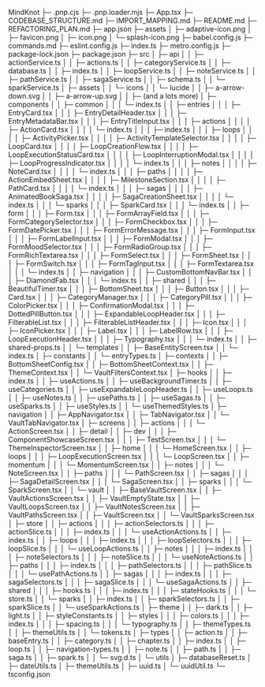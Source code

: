 MindKnot
├─ .pnp.cjs
├─ .pnp.loader.mjs
├─ App.tsx
├─ CODEBASE_STRUCTURE.md
├─ IMPORT_MAPPING.md
├─ README.md
├─ REFACTORING_PLAN.md
├─ app.json
├─ assets
│  ├─ adaptive-icon.png
│  ├─ favicon.png
│  ├─ icon.png
│  └─ splash-icon.png
├─ babel.config.js
├─ commands.md
├─ eslint.config.js
├─ index.ts
├─ metro.config.js
├─ package-lock.json
├─ package.json
├─ src
│  ├─ api
│  │  ├─ actionService.ts
│  │  ├─ actions.ts
│  │  ├─ categoryService.ts
│  │  ├─ database.ts
│  │  ├─ index.ts
│  │  ├─ loopService.ts
│  │  ├─ noteService.ts
│  │  ├─ pathService.ts
│  │  ├─ sagaService.ts
│  │  ├─ schema.ts
│  │  └─ sparkService.ts
│  ├─ assets
│  │  └─ icons
│  │     └─ lucide
│  │        ├─ a-arrow-down.svg
│  │        ├─ a-arrow-up.svg
│  │        ├─ (and a lots more)
│  ├─ components
│  │  ├─ common
│  │  │  └─ index.ts
│  │  ├─ entries
│  │  │  ├─ EntryCard.tsx
│  │  │  ├─ EntryDetailHeader.tsx
│  │  │  ├─ EntryMetadataBar.tsx
│  │  │  ├─ EntryTitleInput.tsx
│  │  │  ├─ actions
│  │  │  │  ├─ ActionCard.tsx
│  │  │  │  └─ index.ts
│  │  │  ├─ index.ts
│  │  │  ├─ loops
│  │  │  │  ├─ ActivityPicker.tsx
│  │  │  │  ├─ ActivityTemplateSelector.tsx
│  │  │  │  ├─ LoopCard.tsx
│  │  │  │  ├─ LoopCreationFlow.tsx
│  │  │  │  ├─ LoopExecutionStatusCard.tsx
│  │  │  │  ├─ LoopInterruptionModal.tsx
│  │  │  │  ├─ LoopProgressIndicator.tsx
│  │  │  │  └─ index.ts
│  │  │  ├─ notes
│  │  │  │  ├─ NoteCard.tsx
│  │  │  │  └─ index.ts
│  │  │  ├─ paths
│  │  │  │  ├─ ActionEmbedSheet.tsx
│  │  │  │  ├─ MilestoneSection.tsx
│  │  │  │  ├─ PathCard.tsx
│  │  │  │  └─ index.ts
│  │  │  ├─ sagas
│  │  │  │  ├─ AnimatedBookSaga.tsx
│  │  │  │  ├─ SagaCreationSheet.tsx
│  │  │  │  └─ index.ts
│  │  │  └─ sparks
│  │  │     ├─ SparkCard.tsx
│  │  │     └─ index.ts
│  │  ├─ form
│  │  │  ├─ Form.tsx
│  │  │  ├─ FormArrayField.tsx
│  │  │  ├─ FormCategorySelector.tsx
│  │  │  ├─ FormCheckbox.tsx
│  │  │  ├─ FormDatePicker.tsx
│  │  │  ├─ FormErrorMessage.tsx
│  │  │  ├─ FormInput.tsx
│  │  │  ├─ FormLabelInput.tsx
│  │  │  ├─ FormModal.tsx
│  │  │  ├─ FormMoodSelector.tsx
│  │  │  ├─ FormRadioGroup.tsx
│  │  │  ├─ FormRichTextarea.tsx
│  │  │  ├─ FormSelect.tsx
│  │  │  ├─ FormSheet.tsx
│  │  │  ├─ FormSwitch.tsx
│  │  │  ├─ FormTagInput.tsx
│  │  │  ├─ FormTextarea.tsx
│  │  │  └─ index.ts
│  │  ├─ navigation
│  │  │  ├─ CustomBottomNavBar.tsx
│  │  │  ├─ DiamondFab.tsx
│  │  │  └─ index.ts
│  │  ├─ shared
│  │  │  ├─ BeautifulTimer.tsx
│  │  │  ├─ BottomSheet.tsx
│  │  │  ├─ Button.tsx
│  │  │  ├─ Card.tsx
│  │  │  ├─ CategoryManager.tsx
│  │  │  ├─ CategoryPill.tsx
│  │  │  ├─ ColorPicker.tsx
│  │  │  ├─ ConfirmationModal.tsx
│  │  │  ├─ DottedPillButton.tsx
│  │  │  ├─ ExpandableLoopHeader.tsx
│  │  │  ├─ FilterableList.tsx
│  │  │  ├─ FilterableListHeader.tsx
│  │  │  ├─ Icon.tsx
│  │  │  ├─ IconPicker.tsx
│  │  │  ├─ Label.tsx
│  │  │  ├─ LabelRow.tsx
│  │  │  ├─ LoopExecutionHeader.tsx
│  │  │  ├─ Typography.tsx
│  │  │  └─ index.ts
│  │  ├─ shared-props.ts
│  │  └─ templates
│  │     ├─ BaseEntityScreen.tsx
│  │     └─ index.ts
│  ├─ constants
│  │  └─ entryTypes.ts
│  ├─ contexts
│  │  ├─ BottomSheetConfig.tsx
│  │  ├─ BottomSheetContext.tsx
│  │  ├─ ThemeContext.tsx
│  │  └─ VaultFiltersContext.tsx
│  ├─ hooks
│  │  ├─ index.ts
│  │  ├─ useActions.ts
│  │  ├─ useBackgroundTimer.ts
│  │  ├─ useCategories.ts
│  │  ├─ useExpandableLoopHeader.ts
│  │  ├─ useLoops.ts
│  │  ├─ useNotes.ts
│  │  ├─ usePaths.ts
│  │  ├─ useSagas.ts
│  │  ├─ useSparks.ts
│  │  ├─ useStyles.ts
│  │  └─ useThemedStyles.ts
│  ├─ navigation
│  │  ├─ AppNavigator.tsx
│  │  ├─ TabNavigator.tsx
│  │  └─ VaultTabNavigator.tsx
│  ├─ screens
│  │  ├─ actions
│  │  │  └─ ActionScreen.tsx
│  │  ├─ detail
│  │  ├─ dev
│  │  │  ├─ ComponentShowcaseScreen.tsx
│  │  │  ├─ TestScreen.tsx
│  │  │  └─ ThemeInspectorScreen.tsx
│  │  ├─ home
│  │  │  └─ HomeScreen.tsx
│  │  ├─ loops
│  │  │  ├─ LoopExecutionScreen.tsx
│  │  │  └─ LoopScreen.tsx
│  │  ├─ momentum
│  │  │  └─ MomentumScreen.tsx
│  │  ├─ notes
│  │  │  └─ NoteScreen.tsx
│  │  ├─ paths
│  │  │  └─ PathScreen.tsx
│  │  ├─ sagas
│  │  │  ├─ SagaDetailScreen.tsx
│  │  │  └─ SagaScreen.tsx
│  │  ├─ sparks
│  │  │  └─ SparkScreen.tsx
│  │  └─ vault
│  │     ├─ BaseVaultScreen.tsx
│  │     ├─ VaultActionsScreen.tsx
│  │     ├─ VaultEmptyState.tsx
│  │     ├─ VaultLoopsScreen.tsx
│  │     ├─ VaultNotesScreen.tsx
│  │     ├─ VaultPathsScreen.tsx
│  │     ├─ VaultScreen.tsx
│  │     └─ VaultSparksScreen.tsx
│  ├─ store
│  │  ├─ actions
│  │  │  ├─ actionSelectors.ts
│  │  │  ├─ actionSlice.ts
│  │  │  ├─ index.ts
│  │  │  └─ useActionActions.ts
│  │  ├─ index.ts
│  │  ├─ loops
│  │  │  ├─ index.ts
│  │  │  ├─ loopSelectors.ts
│  │  │  ├─ loopSlice.ts
│  │  │  └─ useLoopActions.ts
│  │  ├─ notes
│  │  │  ├─ index.ts
│  │  │  ├─ noteSelectors.ts
│  │  │  ├─ noteSlice.ts
│  │  │  └─ useNoteActions.ts
│  │  ├─ paths
│  │  │  ├─ index.ts
│  │  │  ├─ pathSelectors.ts
│  │  │  ├─ pathSlice.ts
│  │  │  └─ usePathActions.ts
│  │  ├─ sagas
│  │  │  ├─ index.ts
│  │  │  ├─ sagaSelectors.ts
│  │  │  ├─ sagaSlice.ts
│  │  │  └─ useSagaActions.ts
│  │  ├─ shared
│  │  │  ├─ hooks.ts
│  │  │  ├─ index.ts
│  │  │  ├─ stateHooks.ts
│  │  │  └─ store.ts
│  │  └─ sparks
│  │     ├─ index.ts
│  │     ├─ sparkSelectors.ts
│  │     ├─ sparkSlice.ts
│  │     └─ useSparkActions.ts
│  ├─ theme
│  │  ├─ dark.ts
│  │  ├─ light.ts
│  │  ├─ styleConstants.ts
│  │  ├─ styles
│  │  │  ├─ colors.ts
│  │  │  ├─ index.ts
│  │  │  ├─ spacing.ts
│  │  │  └─ typography.ts
│  │  ├─ themeTypes.ts
│  │  ├─ themeUtils.ts
│  │  └─ tokens.ts
│  ├─ types
│  │  ├─ action.ts
│  │  ├─ baseEntry.ts
│  │  ├─ category.ts
│  │  ├─ chapter.ts
│  │  ├─ index.ts
│  │  ├─ loop.ts
│  │  ├─ navigation-types.ts
│  │  ├─ note.ts
│  │  ├─ path.ts
│  │  ├─ saga.ts
│  │  ├─ spark.ts
│  │  └─ svg.d.ts
│  └─ utils
│     ├─ databaseReset.ts
│     ├─ dateUtils.ts
│     ├─ themeUtils.ts
│     ├─ uuid.ts
│     └─ uuidUtil.ts
└─ tsconfig.json

```